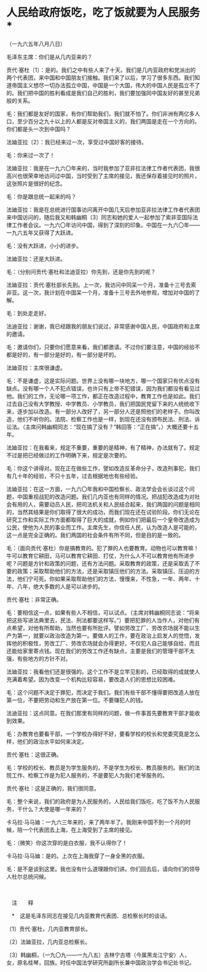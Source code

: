# 人民给政府饭吃，吃了饭就要为人民服务\*

（一九六五年八月八日）

毛泽东主席：你们是从几内亚来的？

贡代·塞杜〔1〕：是的。我们之中有些人来了十天。我们是几内亚政府和党派出的两个代表团，来中国和中国朋友们接触。我们来了以后，学习了很多东西。我们知道帝国主义想尽一切办法孤立中国，中国是一个大国，伟大的中国人民是孤立不了的。我们把中国的胜利看成是我们自己的胜利，我们要加强同中国友好的甚至兄弟般的关系。

毛：我们都是友好的国家，有你们帮助我们，我们就不怕了。你们非洲有两亿多人口，至少百分之九十以上的人都是反对帝国主义的，我们两国是走在一个方向的。你们都是头一次到中国吗？

法廸亚拉〔2〕：我已经来过一次，享受过中国好客的接待。

毛：你来过一次了！

法廸亚拉：我是在一九六〇年来的，当时我参加了亚非拉法律工作者代表团，我很高兴也很荣幸地访问过中国，当时受到了主席的接见，我还保存着接见时的照片，这张照片是很好的纪念。

毛：你是跟总统一起来的吗？

法廸亚拉：我是在总统进行国事访问离开中国几天后参加亚非拉法律工作者代表团来中国访问的，随后我又和韩幽桐〔3〕同志和她的爱人一起参加了索非亚国际法律工作者会议。一九六〇年访问中国，得到了深刻的印象。中国在一九六〇年——一九六五年又获得了大跃进。

毛：没有大跃进，小小的进步。

法廸亚拉：还是大跃进。

毛：（分别问贡代·塞杜和法迪亚拉）你先到，还是你先到的呢？

法廸亚拉：贡代·塞杜部长先到。上一次，我访问中同呆一个月，准备十三号去索非亚。这一次，我计划在中国呆一个月，准备十三号去外地参观，增加对中国的了解。

毛：到处走走好。

法迪亚拉：谢谢，我已经跟我的朋友们说过，非常感谢中国人民，中国政府和主席的邀请。

毛：邀请你们，只要你们愿意来看，我们都邀请。不过你们要注意，中国的经验不都是好的，有一部分是好的，有一部分是坏的。

法廸亚拉：主席很谦虚。

毛：不是谦虚，这是实际问题。世界上没有哪一块地方，哪一个国家只有优点没有缺点。没有哪一个人不犯点错误，也许只有上帝不犯错误，因为我们都没有看见过他。我们的工作，无论哪一项工作，都正在改造过程中，教育工作也是如此。我们过去自己没有大学教授、中学教员、小学教员，我们把国民党留下来的人统统收下来，逐步加以改造。有一部分人改好了，另一部分人还是照他们的老样子。你叫改造，他们不听你的。法院、检察工作也是一样，到现在还没有颁布民法、刑法、诉讼法。（主席问韩幽桐同志：“现在搞了没有？”韩回答：“正在搞”。）大概还要十五年。

法廸亚拉：在我看来，规定不重要，重要的是精神，有了精神，办法就有了。规定不过是把已经做过的工作明确下来，规定是次要的。

毛：你这个讲得对。现在正在做些工作，譬如改造反革命分子，改造刑事犯，我们有几十年的经验，不只十五年，过去根据地也有些经验。

法廸亚拉：在这一方面，一九六〇年我和中国检察长、政法学会会长谈过这个问题，中国重视战犯的改造问题。我们几内亚也有同样的情况。把战犯改造成为对社会有用的人，需要动员人民，把司法机关和人民结合起来，我们两国的问题是相同的，当然其结果是你们取得了很大的成功，而我们现在还在试验阶段。你们无论在研究工作和实际工作方面都取得了巨大的成就，例如你们把最后一个皇帝改造成为公民，使他为人民的事业而工作。主席先生，你信任人民，认为改造人是可能的，这一点是完全正确的。我们两国的社会条件有所不同，但是目的是一致的。

毛：（面向贡代·塞杜）你是搞教育的。犯了罪的人也要教育。动物也可以教育嘛！牛可以教育它耕田，马可以教育它耕田、打仗，为什么人不可以教育他有所进步呢？问题是方针和政策的问题，还有方法问题。采取教育的政策，还是采取丢了不要的政策；采取帮助他们的方法，还是采取镇压他们的方法。采取镇压、压迫的方法，他们宁可死。你如果采取帮助他们的方法，慢慢来，不性急，一年、两年、十年、八年，绝大多数的人是可以进步的。

贡代·塞杜：非常正确。

毛：要相信这一点，如果有些人不相信，可以试点。（主席对韩幽桐同志说：“将来把这些写进法典里去，民法、刑法都要这样写。”）要把犯罪的人当作人，对他们有点希望，对他有所帮助，当然也要有所批评。譬如劳改工厂、劳改农场就不能以生产为第一，就要以政治改造为第一。要做人的工作，要在政治上启发人的觉悟，发挥他的积极性，劳改工厂、劳改农场就会办得更好。不仅犯人自己能够自给，而且还能给家里寄点钱。现在我们的劳改工作还有缺点，主要是我们的管理干部不太强，有些地方的方针不对。

法廸亚拉：我看他们还是很强的。这个工作不是立竿见影的，已经取得的成就使人充满着希望。因为改变一个机构比较容易，要改造人们的思想比较困难。

毛：这个问题不决定于罪犯，而决定于我们。我们有些干部不懂得要把改造人放在第一位，不要把劳动和生产放在第一位。不要赚犯人的钱。

法迪亚拉：这点同意。在我们那里有同样的问题，做一件事首先要教育干部才能收到效果。

毛：办教育也要看干部，一个学校办得好不好，要看学校的校长和党委究竟是怎么样，他们的政治水平如何来决定。

贡代·塞杜：这很正确。

毛：学校的校长、教员是为学生服务的，不是学生为校长、教员服务的。我们的法院工作、检察工作是为犯人服务的，不是要犯人为我们老爷服务的。

贡代·塞社：这是正确的，我们很同意。

毛：整个来说，我们的政府是为人民服务的，人民给我们饭吃，吃了饭不为人民服务，干什么？大使是哪一年来的？

卡马拉·马马廸：一九六三年来的，来了两年半了。我刚来中国不到一个月的时候，陪一个代表团去上海，在上海受到了主席的接见。

毛：（微笑）你这次穿的是白衣服，我不认得你了！

卡马拉·马马廸：是的。上次在上海我穿了一身全黑的衣服。

毛：是不是谈到这里。我也没有什么道理跟你们讲。你们回去后，请向你们的领导人杜尔总统问候。

　　

　注　　释　

　\*　这是毛泽东同志在接见几内亚教育代表团、总检察长时的谈话。

〔1〕贡代·塞杜，几内亚教育部长。

〔2〕法廸亚拉，几内亚总检察长。

〔3〕韩幽桐，（一九〇九——一九八五）吉林宁古塔（今属黑龙江宁安）人，女，原名桂琴，回族。时任中国法学研究所副所长兼中国政治学会书记处书记。
